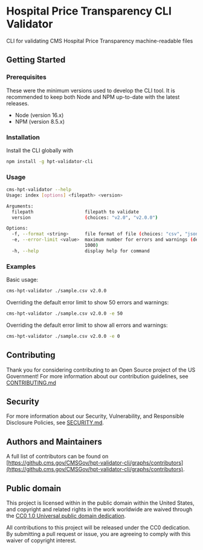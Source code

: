 # Hospital Price Transparency CLI Validator

CLI for validating CMS Hospital Price Transparency machine-readable files

## Getting Started

### Prerequisites
These were the minimum versions used to develop the CLI tool. It is recommended to keep both Node and NPM up-to-date with the latest releases.

* Node (version 16.x)  
* NPM (version 8.5.x)

### Installation

Install the CLI globally with

```sh
npm install -g hpt-validator-cli
```

### Usage

```sh
cms-hpt-validator --help
Usage: index [options] <filepath> <version>

Arguments:
  filepath                   filepath to validate
  version                    (choices: "v2.0", "v2.0.0")

Options:
  -f, --format <string>      file format of file (choices: "csv", "json")
  -e, --error-limit <value>  maximum number for errors and warnings (default:
                             1000)
  -h, --help                 display help for command
```

### Examples

Basic usage:

```sh
cms-hpt-validator ./sample.csv v2.0.0
```

Overriding the default error limit to show 50 errors and warnings:

```sh
cms-hpt-validator ./sample.csv v2.0.0 -e 50
```

Overriding the default error limit to show all errors and warnings:

```sh
cms-hpt-validator ./sample.csv v2.0.0 -e 0
```

## Contributing

Thank you for considering contributing to an Open Source project of the US
Government! For more information about our contribution guidelines, see
[CONTRIBUTING.md](CONTRIBUTING.md)

## Security

For more information about our Security, Vulnerability, and Responsible
Disclosure Policies, see [SECURITY.md](SECURITY.md).

## Authors and Maintainers

A full list of contributors can be found on [https://github.cms.gov/CMSGov/hpt-validator-cli/graphs/contributors](https://github.cms.gov/CMSGov/hpt-validator-cli/graphs/contributors).

## Public domain

This project is licensed within in the public domain within the United States,
and copyright and related rights in the work worldwide are waived through the
[CC0 1.0 Universal public domain
dedication](https://creativecommons.org/publicdomain/zero/1.0/).

All contributions to this project will be released under the CC0 dedication. By
submitting a pull request or issue, you are agreeing to comply with this waiver
of copyright interest.
